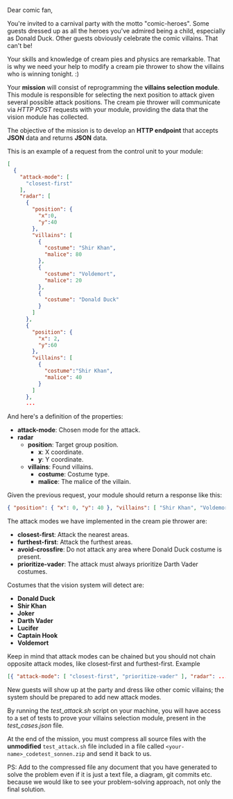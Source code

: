 Dear comic fan,

You're invited to a carnival party with the motto "comic-heroes". Some guests
dressed up as all the heroes you've admired being a child, especially as Donald
Duck. Other guests obviously celebrate the comic villains. That can't be! 

Your skills and knowledge of cream pies and physics are remarkable. That is why
we need your help to modify a cream pie thrower to show the villains who is
winning tonight. :) 

Your **mission** will consist of reprogramming the **villains selection
module**. This module is responsible for selecting the next position to attack
given several possible attack positions. The cream pie thrower will communicate
via *HTTP POST* requests with your module, providing the data that the vision
module has collected.

The objective of the mission is to develop an **HTTP endpoint** that accepts
**JSON** data and returns **JSON** data.

This is an example of a request from the control unit to your module:

```json
[
  {
    "attack-mode": [
      "closest-first"
    ],
    "radar": [
      {
        "position": {
          "x":0,
          "y":40
        },
        "villains": [
          {
            "costume": "Shir Khan",
            "malice": 80
          },
          {
            "costume": "Voldemort",
            "malice": 20
          },
          {
            "costume": "Donald Duck"
          }
        ]
      },
      {
        "position": {
          "x": 2,
          "y":60
        },
        "villains": [
          {
            "costume":"Shir Khan",
            "malice": 40
          }
        ]
      },
      ...
```

And here's a definition of the properties:

- **attack-mode**: Chosen mode for the attack.
- **radar**
  - **position**: Target group position.
    - **x**: X coordinate.
    - **y**: Y coordinate.
  - **villains**: Found villains.
    - **costume**: Costume type.
    - **malice**: The malice of the villain.

Given the previous request, your module should return a response like this:

```json
{ "position": { "x": 0, "y": 40 }, "villains": [ "Shir Khan", "Voldemort" ] }
```

The attack modes we have implemented in the cream pie thrower are:

- **closest-first**: Attack the nearest areas.
- **furthest-first**: Attack the furthest areas.
- **avoid-crossfire**: Do not attack any area where Donald Duck costume is present.
- **prioritize-vader**: The attack must always prioritize Darth Vader costumes.

Costumes that the vision system will detect are:

- **Donald Duck**
- **Shir Khan**
- **Joker**
- **Darth Vader**
- **Lucifer**
- **Captain Hook**
- **Voldemort**

Keep in mind that attack modes can be chained but you should not chain opposite
attack modes, like closest-first and furthest-first. Example

```json
[{ "attack-mode": [ "closest-first", "prioritize-vader" ], "radar": ...
```

New guests will show up at the party and dress like other comic villains; the
system should be prepared to add new attack modes.

By running the *test_attack.sh* script on your machine, you will have access to
a set of tests to prove your villains selection module, present in the
*test_cases.json* file. 

At the end of the mission, you must compress all source files with the
**unmodified** `test_attack.sh` file included in a file called
`<your-name>_codetest_sonnen.zip` and send it back to us.

PS: Add to the compressed file any document that you have generated to solve
the problem even if it is just a text file, a diagram, git commits etc. because
we would like to see your problem-solving approach, not only the final
solution.
